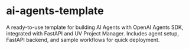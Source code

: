 # ai-agents-template
A ready-to-use template for building AI Agents with OpenAI Agents SDK, integrated with FastAPI and UV Project Manager. Includes agent setup, FastAPI backend, and sample workflows for quick deployment.
